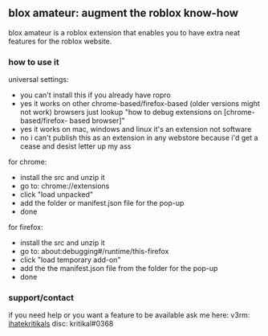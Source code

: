 ## blox amateur: augment the roblox know-how

blox amateur is a roblox extension that enables you to have extra neat features for the roblox website.

### how to use it
universal settings:

- you can't install this if you already have ropro
- yes it works on other chrome-based/firefox-based (older versions might not work) browsers just lookup "how to debug extensions on [chrome-based/firefox-   based browser]"
- yes it works on mac, windows and linux it's an extension not software
- no i can't publish this as an extension in any webstore because i'd get a cease and desist letter up my ass

for chrome:

- install the src and unzip it
- go to: chrome://extensions
- click "load unpacked"
- add the folder or manifest.json file for the pop-up
- done

for firefox:

- install the src and unzip it
- go to: about:debugging#/runtime/this-firefox
- click "load temporary add-on"
- add the the manifest.json file from the folder for the pop-up
- done



### support/contact

if you need help or you want a feature to be available ask me here:
v3rm: [ihatekritikals](https://v3rmillion.net/member.php?action=profile&uid=2779623)
disc: kritikal#0368
